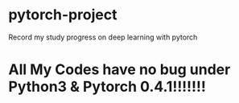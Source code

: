# pytorch-project

Record my study progress on deep learning with pytorch

# All My Codes have no bug under Python3 & Pytorch 0.4.1!!!!!!!
